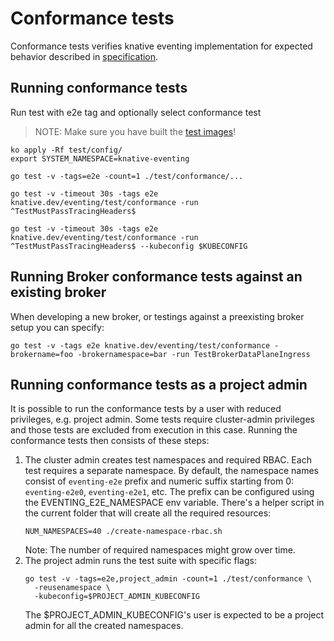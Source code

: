 # Conformance tests

Conformance tests verifies knative eventing implementation for expected behavior
described in
[specification](https://github.com/knative/eventing/tree/main/docs/spec).

## Running conformance tests

Run test with e2e tag and optionally select conformance test

> NOTE: Make sure you have built the
> [test images](https://github.com/knative/eventing/tree/main/test#building-the-test-images)!

```shell
ko apply -Rf test/config/
export SYSTEM_NAMESPACE=knative-eventing

go test -v -tags=e2e -count=1 ./test/conformance/...

go test -v -timeout 30s -tags e2e knative.dev/eventing/test/conformance -run ^TestMustPassTracingHeaders$

go test -v -timeout 30s -tags e2e knative.dev/eventing/test/conformance -run ^TestMustPassTracingHeaders$ --kubeconfig $KUBECONFIG
```

## Running Broker conformance tests against an existing broker

When developing a new broker, or testings against a preexisting broker setup you
can specify:

```shell
go test -v -tags e2e knative.dev/eventing/test/conformance -brokername=foo -brokernamespace=bar -run TestBrokerDataPlaneIngress

```

## Running conformance tests as a project admin

It is possible to run the conformance tests by a user with reduced privileges, e.g. project admin.
Some tests require cluster-admin privileges and those tests are excluded from execution in this case.
Running the conformance tests then consists of these steps:
1. The cluster admin creates test namespaces and required RBAC. Each test requires a separate namespace.
   By default, the namespace names consist of `eventing-e2e` prefix and numeric suffix starting from 0:
   `eventing-e2e0`, `eventing-e2e1`, etc. The prefix can be configured using the EVENTING_E2E_NAMESPACE env
  variable. There's a helper script in the current folder that will create all the required resources:
    ```shell
    NUM_NAMESPACES=40 ./create-namespace-rbac.sh
    ```
   Note: The number of required namespaces might grow over time.
1. The project admin runs the test suite with specific flags:
    ```shell
    go test -v -tags=e2e,project_admin -count=1 ./test/conformance \
      -reusenamespace \
      -kubeconfig=$PROJECT_ADMIN_KUBECONFIG
    ```
   The $PROJECT_ADMIN_KUBECONFIG's user is expected to be a project admin for all the
   created namespaces.
